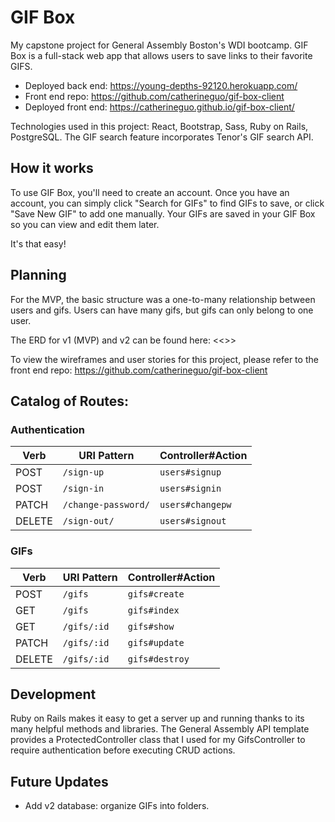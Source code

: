 # GIF Box
My capstone project for General Assembly Boston's WDI bootcamp.
GIF Box is a full-stack web app that allows users to save links to their favorite GIFS.

- Deployed back end: https://young-depths-92120.herokuapp.com/
- Front end repo: https://github.com/catherineguo/gif-box-client
- Deployed front end: https://catherineguo.github.io/gif-box-client/

Technologies used in this project: React, Bootstrap, Sass, Ruby on Rails, PostgreSQL. The GIF search feature incorporates Tenor's GIF search API.

## How it works
To use GIF Box, you'll need to create an account. Once you have an account, you can simply click "Search for GIFs" to find GIFs to save, or click "Save New GIF" to add one manually. Your GIFs are saved in your GIF Box so you can view and edit them later.

It's that easy!

## Planning
For the MVP, the basic structure was a one-to-many relationship between users and gifs. Users can have many gifs, but gifs can only belong to one user.

The ERD for v1 (MVP) and v2 can be found here: <<<insert link here>>>

To view the wireframes and user stories for this project, please refer to the front end repo: https://github.com/catherineguo/gif-box-client

## Catalog of Routes:

### Authentication

| Verb   | URI Pattern            | Controller#Action |
|--------|------------------------|-------------------|
| POST   | `/sign-up`             | `users#signup`    |
| POST   | `/sign-in`             | `users#signin`    |
| PATCH  | `/change-password/`    | `users#changepw`  |
| DELETE | `/sign-out/`           | `users#signout`   |

### GIFs

| Verb   | URI Pattern            | Controller#Action |
|--------|------------------------|-------------------|
| POST   | `/gifs`                | `gifs#create`     |
| GET    | `/gifs`                | `gifs#index`      |
| GET    | `/gifs/:id`            | `gifs#show`       |
| PATCH  | `/gifs/:id`            | `gifs#update`     |
| DELETE | `/gifs/:id`            | `gifs#destroy`    |

## Development
Ruby on Rails makes it easy to get a server up and running thanks to its many helpful methods and libraries. The General Assembly API template provides a ProtectedController class that I used for my GifsController to require authentication before executing CRUD actions.

## Future Updates
- Add v2 database: organize GIFs into folders.
